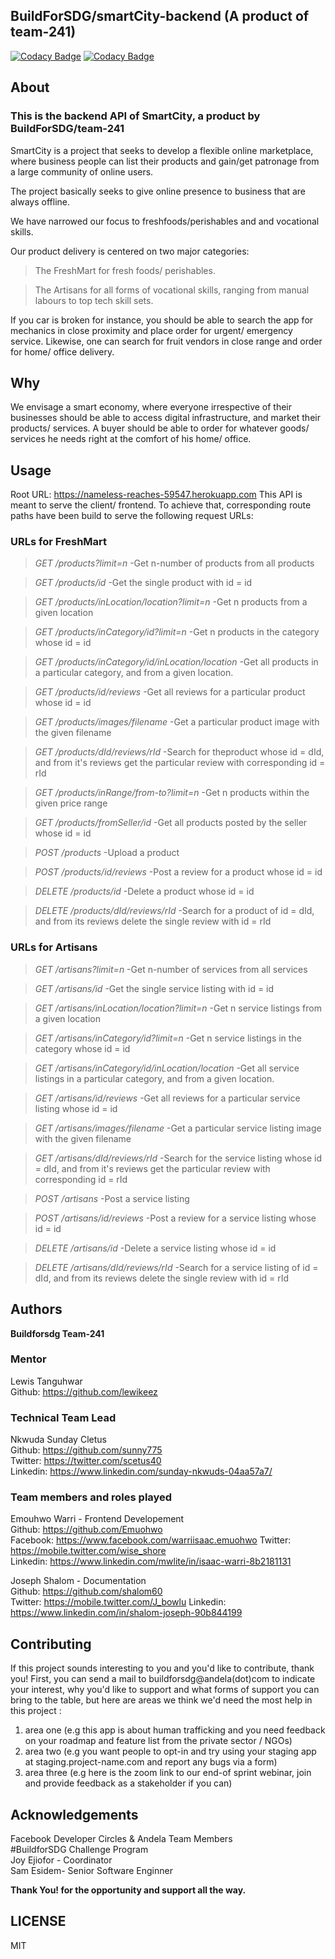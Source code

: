 ## BuildForSDG/smartCity-backend (A product of team-241)

[![Codacy Badge](https://api.codacy.com/project/badge/Grade/7a256fa992df4f3b9b5ba21629249010)](https://app.codacy.com/gh/BuildForSDG/SmartCity-Backend?utm_source=github.com&utm_medium=referral&utm_content=BuildForSDG/SmartCity-Backend&utm_campaign=Badge_Grade_Dashboard)
[![Codacy Badge](https://api.codacy.com/project/badge/Grade/7a256fa992df4f3b9b5ba21629249010)](https://app.codacy.com/gh/BuildForSDG/SmartCity-Backend?utm_source=github.com&utm_medium=referral&utm_content=BuildForSDG/SmartCity-Backend&utm_campaign=Badge_Grade_Dashboard)

## About

### This is the backend API of SmartCity, a product by BuildForSDG/team-241

SmartCity is a project that seeks to develop a flexible online marketplace, where business people can list their products and gain/get patronage from a large community of online users.

The project basically seeks to give online presence to business that are always offline.

We have narrowed our focus to freshfoods/perishables and and vocational skills.

Our product delivery is centered on two major categories:
> The FreshMart for fresh foods/ perishables.

> The Artisans for all forms of vocational skills, ranging from manual labours to top tech skill sets.

If you car is broken for instance, you should be able to search the app for mechanics in close proximity and place order for urgent/ emergency service.
Likewise, one can search for fruit vendors in close range and order for home/ office delivery.

## Why

We envisage a smart economy, where everyone irrespective of their businesses should be able to access digital infrastructure, and market their products/ services.
A buyer should be able to order for whatever goods/ services he needs right at the comfort of his home/ office. 

## Usage

Root URL: <https://nameless-reaches-59547.herokuapp.com>
This API is meant to serve the client/ frontend.
To achieve that, corresponding route paths have been build to serve the following request URLs:

### URLs for FreshMart
> *GET /products?limit=n*  -Get n-number of products from all products

> *GET /products/id* -Get the single product with id = id

> *GET /products/inLocation/location?limit=n* -Get n products from a given location

> *GET /products/inCategory/id?limit=n* -Get n products in the category whose id = id

> *GET /products/inCategory/id/inLocation/location* -Get all products in a particular category, and from a given location.

> *GET /products/id/reviews* -Get all reviews for a particular product whose id = id

> *GET /products/images/filename* -Get a particular product image with the given filename

> *GET /products/dId/reviews/rId* -Search for theproduct whose id = dId, and from it's reviews get the particular review with corresponding id = rId

> *GET /products/inRange/from-to?limit=n* -Get n products within the given price range

> *GET /products/fromSeller/id* -Get all products posted by the seller whose id = id

> *POST /products* -Upload a product

> *POST /products/id/reviews* -Post a review for a product whose id = id

> *DELETE /products/id* -Delete a product whose id = id

> *DELETE /products/dId/reviews/rId* -Search for a product of id = dId, and from its reviews delete the single review with id = rId

### URLs for Artisans
> *GET /artisans?limit=n*  -Get n-number of services from all services

> *GET /artisans/id* -Get the single service listing with id = id

> *GET /artisans/inLocation/location?limit=n* -Get n service listings from a given location

> *GET /artisans/inCategory/id?limit=n* -Get n service listings in the category whose id = id

> *GET /artisans/inCategory/id/inLocation/location* -Get all service listings in a particular category, and from a given location.

> *GET /artisans/id/reviews* -Get all reviews for a particular service listing whose id = id

> *GET /artisans/images/filename* -Get a particular service listing image with the given filename

> *GET /artisans/dId/reviews/rId* -Search for the service listing whose id = dId, and from it's reviews get the particular review with corresponding id = rId

> *POST /artisans* -Post a service listing

> *POST /artisans/id/reviews* -Post a review for a service listing whose id = id

> *DELETE /artisans/id* -Delete a service listing whose id = id

> *DELETE /artisans/dId/reviews/rId* -Search for a service listing of id = dId, and from its reviews delete the single review with id = rId

## Authors

**Buildforsdg Team-241**

 ### Mentor	
Lewis Tanguhwar  
Github: <https://github.com/lewikeez>

 ### Technical Team Lead
Nkwuda Sunday Cletus  
Github: <https://github.com/sunny775>	  
Twitter: <https://twitter.com/scetus40>	  
Linkedin: <https://www.linkedin.com/sunday-nkwuds-04aa57a7/>

  ### Team members and roles played
	
Emouhwo Warri - Frontend Developement  
Github:  <https://github.com/Emuohwo>	  
Facebook:  <https://www.facebook.com/warriisaac.emuohwo> 
Twitter: <https://mobile.twitter.com/wise_shore>  
Linkedin:  <https://www.linkedin.com/mwlite/in/isaac-warri-8b2181131>

Joseph Shalom - Documentation  
Github: <https://github.com/shalom60>  
Twitter: <https://mobile.twitter.com/J_bowlu>
Linkedin: <https://www.linkedin.com/in/shalom-joseph-90b844199>	

## Contributing
If this project sounds interesting to you and you'd like to contribute, thank you!
First, you can send a mail to buildforsdg@andela(dot)com to indicate your interest, why you'd like to support and what forms of support you can bring to the table, but here are areas we think we'd need the most help in this project :
1.  area one (e.g this app is about human trafficking and you need feedback on your roadmap and feature list from the private sector / NGOs)
2.  area two (e.g you want people to opt-in and try using your staging app at staging.project-name.com and report any bugs via a form)
3.  area three (e.g here is the zoom link to our end-of sprint webinar, join and provide feedback as a stakeholder if you can)

## Acknowledgements

Facebook Developer Circles & Andela Team Members	  
#BuildforSDG Challenge Program	  
Joy Ejiofor - Coordinator  
Sam Esidem- Senior Software Enginner

**Thank You! for the opportunity and support all the way.**

## LICENSE
MIT
